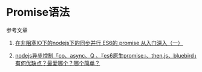 # Promise语法

参考文章

1. [在非阻塞IO下的nodejs下的同步并行 ES6的 promise 从入门深入（一）](https://segmentfault.com/a/1190000005016548)

2. [nodejs异步控制「co、async、Q 、『es6原生promise』、then.js、bluebird」有何优缺点？最爱哪个？哪个简单？](https://www.zhihu.com/question/25413141)